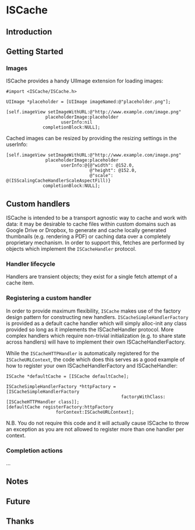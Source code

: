 ISCache
=======

Introduction
------------

Getting Started
---------------

### Images

ISCache provides a handy UIImage extension for loading images:

    #import <ISCache/ISCache.h>

    UIImage *placeholder = [UIImage imageNamed:@"placeholder.png"];

    [self.imageView setImageWithURL:@"http://www.example.com/image.png"
                   placeholderImage:placeholder
                         userInfo:nil
                  completionBlock:NULL];

Cached images can be resized by providing the resizing settings in the userInfo:

    [self.imageView setImageWithURL:@"http://www.example.com/image.png"
                   placeholderImage:placeholder
                         userInfo:@{@"width": @152.0,
                                    @"height": @152.0,
                                    @"scale": @(ISScalingCacheHandlerScaleAspectFill)}
                  completionBlock:NULL];


Custom handlers
---------------

ISCache is intended to be a transport agnostic way to cache and work with data: it may be desirable to cache files within custom domains such as Google Drive or Dropbox, to generate and cache locally generated thumbnails (e.g. rendering a PDF) or caching data over a completely proprietary mechanism. In order to support this, fetches are performed by objects which implement the `ISCacheHandler` protocol.

### Handler lifecycle

Handlers are transient objects; they exist for a single fetch attempt of a cache item.

### Registering a custom handler

In order to provide maximum flexibility, `ISCache` makes use of the factory design pattern for constructing new handlers. `ISCacheSimpleHandlerFactory` is provided as a default cache handler which will simply alloc-init any class provided so long as it implements the ISCacheHandler protocol. More complex handlers which require non-trivial initialization (e.g. to share state across handlers) will have to implement their own ISCacheHandlerFactory.

While the `ISCacheHTTPHandler` is automatically registered for the `ISCacheURLContext`, the code which does this serves as a good example of how to register your own ISCacheHandlerFactory and ISCacheHandler:

    ISCache *defaultCache = [ISCache defaultCache];

    ISCacheSimpleHandlerFactory *httpFactory = [ISCacheSimpleHandlerFactory
                                                factoryWithClass:[ISCacheHTTPHandler class]];
    [defaultCache registerFactory:httpFactory
                       forContext:ISCacheURLContext];


N.B. You do not require this code and it will actually cause ISCache to throw an exception as you are not allowed to register more than one handler per context.

### Completion actions

...

Notes
-----

Future
------

Thanks
------


